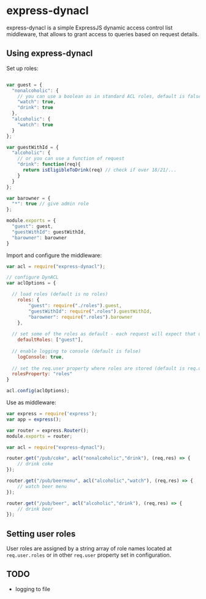# express-dynacl
express-dynacl is a simple ExpressJS dynamic access control list middleware, that allows to grant access to queries based on request details.

## Using express-dynacl

Set up roles:

```js

var guest = {
  "nonalcoholic": {
    // you can use a boolean as in standard ACL roles, default is false
    "watch": true, 
    "drink": true
  },
  "alcoholic": {
    "watch": true
  }
};

var guestWithId = {
  "alcoholic": {
    // or you can use a function of request
    "drink": function(req){
      return isEligibleToDrink(req) // check if over 18/21/...
    }
  }
};

var barowner = {
  "*": true // give admin role
};

module.exports = {
  "guest": guest,
  "guestWithId": guestWithId,
  "barowner": barowner
}
```

Import and configure the middleware:

```js
var acl = require("express-dynacl");

// configure DynACL
var aclOptions = {

  // load roles (default is no roles)
	roles: {
		"guest": require("./roles").guest,
		"guestWithId": require(".roles").guestWithId,
		"barowner": require(".roles").barowner
	},
  
  // set some of the roles as default - each request will expect that user has these roles (default is none)
	defaultRoles: ["guest"],
  
  // enable logging to console (default is false)
	logConsole: true,
  
  // set the req.user property where roles are stored (default is req.user.roles)
  rolesProperty: "roles"
}

acl.config(aclOptions);
```

Use as middleware:

```js
var express = require('express');
var app = express();

var router = express.Router();
module.exports = router;

var acl = require("express-dynacl");

router.get("/pub/coke", acl("nonalcoholic","drink"), (req,res) => {
	// drink coke
});

router.get("/pub/beermenu", acl("alcoholic","watch"), (req,res) => {
	// watch beer menu
});

router.get("/pub/beer", acl("alcoholic","drink"), (req,res) => {
	// drink beer
});
```

## Setting user roles

User roles are assigned by a string array of role names located at ```req.user.roles``` or in other ```req.user``` property set in configuration.

## TODO
- logging to file

